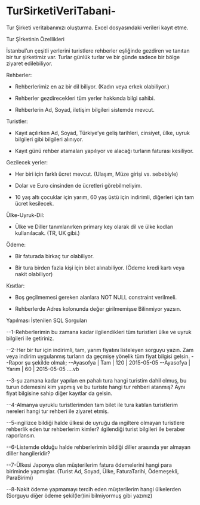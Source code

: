 # TurSirketiVeriTabani-
Tur Şirketi veritabanınızı oluşturma.  Excel dosyasındaki verileri kayıt etme.


Tur Şİrketinin Özellikleri

İstanbul’un çeşitli yerlerini turistlere rehberler eşliğinde gezdiren ve tanıtan bir tur şirketimiz var. Turlar günlük turlar ve bir günde sadece bir bölge ziyaret edilebiliyor.

Rehberler:

- Rehberlerimiz en az bir dil biliyor. (Kadın veya erkek olabiliyor.)

- Rehberler gezdirecekleri tüm yerler hakkında bilgi sahibi.

- Rehberlerin Ad, Soyad, iletişim bilgileri sistemde mevcut.

Turistler:

- Kayıt açılırken Ad, Soyad, Türkiye’ye geliş tarihleri, cinsiyet, ülke, uyruk bilgileri gibi bilgileri alınıyor.

- Kayıt günü rehber atamaları yapılıyor ve alacağı turların faturası kesiliyor.

Gezilecek yerler:

- Her biri için farklı ücret mevcut. (Ulaşım, Müze girişi vs. sebebiyle)

- Dolar ve Euro cinsinden de ücretleri görebilmeliyim.

- 10 yaş altı çocuklar için yarım, 60 yaş üstü için indirimli, diğerleri için tam ücret kesilecek.

Ülke-Uyruk-Dil:

- Ülke ve Diller tanımlanırken primary key olarak dil ve ülke kodları kullanılacak. (TR, UK gibi.)

Ödeme:

- Bir faturada birkaç tur olabiliyor.

- Bir tura birden fazla kişi için bilet alınabiliyor. (Ödeme kredi kartı veya nakit olabiliyor)

Kısıtlar:

- Boş geçilmemesi gereken alanlara NOT NULL constraint verilmeli.

- Rehberlerde Adres kolonunda değer girilmemişse Bilinmiyor yazsın.

Yapılması İstenilen SQL Sorguları

--1-Rehberlerimin bu zamana kadar ilgilendikleri tüm turistleri ülke ve uyruk bilgileri ile getiriniz.

--2-Her bir tur için indirimli, tam, yarım fiyatını listeleyen sorguyu yazın. Zam veya indirim uygulanmış turların da geçmişe yönelik tüm fiyat bilgisi gelsin.
--Rapor şu şekilde olmalı;
--Ayasofya | Tam | 120 | 2015-05-05
--Ayasofya | Yarım | 60 | 2015-05-05   ....vb

--3-şu zamana kadar yapılan en pahalı tura hangi turistim dahil olmuş, bu turun ödemesini kim yapmış ve bu turiste hangi tur rehberi atanmış? Aynı fiyat bilgisine sahip diğer kayıtlar da gelsin.

--4-Almanya uyruklu turistlerimden tam bilet ile tura katılan turistlerim nereleri hangi tur rehberi ile ziyaret etmiş.

--5-ıngilizce bildiği halde ülkesi de uyruğu da ıngiltere olmayan turistlere rehberlik eden tur rehberlerim kimler? ılgilendiği turist bilgileri ile beraber raporlansın.

--6-Listemde olduğu halde rehberlerimin bildiği diller arasında yer almayan diller hangileridir?

--7-Ülkesi Japonya olan müşterilerim fatura ödemelerini hangi para biriminde yapmışlar. (Turist Ad, Soyad, Ülke, FaturaTarihi, Ödemeşekli, ParaBirimi)

--8-Nakit ödeme yapmamayı tercih eden müşterilerim hangi ülkelerden (Sorguyu diğer ödeme şekil(ler)ini bilmiyormuş gibi yazınız)
